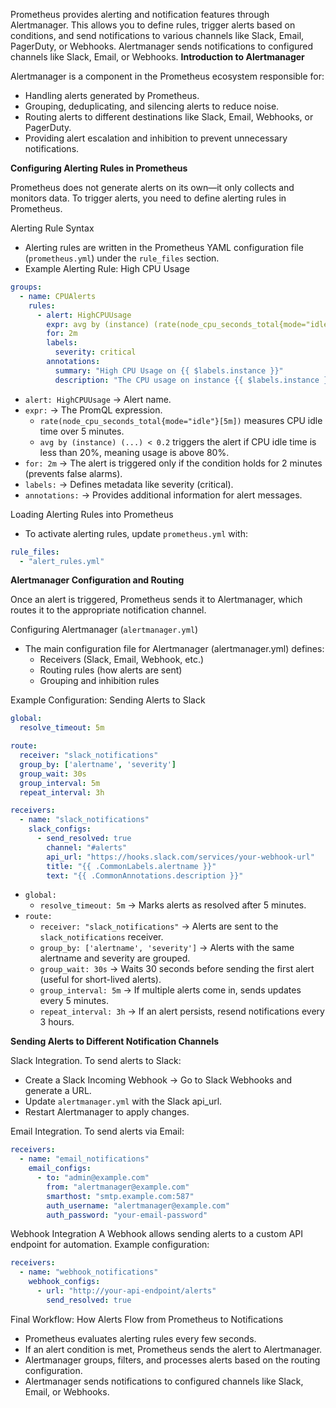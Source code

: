Prometheus provides alerting and notification features through Alertmanager. 
This allows you to define rules, trigger alerts based on conditions, and send notifications to various channels like Slack, Email, PagerDuty, or Webhooks.
Alertmanager sends notifications to configured channels like Slack, Email, or Webhooks.
**Introduction to Alertmanager**

Alertmanager is a component in the Prometheus ecosystem responsible for:
- Handling alerts generated by Prometheus.
- Grouping, deduplicating, and silencing alerts to reduce noise.
- Routing alerts to different destinations like Slack, Email, Webhooks, or PagerDuty.
- Providing alert escalation and inhibition to prevent unnecessary notifications.

**Configuring Alerting Rules in Prometheus**

Prometheus does not generate alerts on its own—it only collects and monitors data. To trigger alerts, you need to define alerting rules in Prometheus.

Alerting Rule Syntax
- Alerting rules are written in the Prometheus YAML configuration file (`prometheus.yml`) under the `rule_files` section.
- Example Alerting Rule: High CPU Usage
```yaml
groups:
  - name: CPUAlerts
    rules:
      - alert: HighCPUUsage
        expr: avg by (instance) (rate(node_cpu_seconds_total{mode="idle"}[5m])) < 0.2
        for: 2m
        labels:
          severity: critical
        annotations:
          summary: "High CPU Usage on {{ $labels.instance }}"
          description: "The CPU usage on instance {{ $labels.instance }} is above 80% for more than 2 minutes."
```
- `alert: HighCPUUsage` → Alert name.
- `expr:` → The PromQL expression.
  - `rate(node_cpu_seconds_total{mode="idle"}[5m])` measures CPU idle time over 5 minutes.
  - `avg by (instance) (...) < 0.2` triggers the alert if CPU idle time is less than 20%, meaning usage is above 80%.
- `for: 2m` → The alert is triggered only if the condition holds for 2 minutes (prevents false alarms).
- `labels:` → Defines metadata like severity (critical).
- `annotations:` → Provides additional information for alert messages.

Loading Alerting Rules into Prometheus
- To activate alerting rules, update `prometheus.yml` with:
```yaml
rule_files:
  - "alert_rules.yml"
```

**Alertmanager Configuration and Routing**

Once an alert is triggered, Prometheus sends it to Alertmanager, which routes it to the appropriate notification channel.

Configuring Alertmanager (`alertmanager.yml`)
- The main configuration file for Alertmanager (alertmanager.yml) defines:
  - Receivers (Slack, Email, Webhook, etc.)
  - Routing rules (how alerts are sent)
  - Grouping and inhibition rules
 
Example Configuration: Sending Alerts to Slack
```yaml
global:
  resolve_timeout: 5m

route:
  receiver: "slack_notifications"
  group_by: ['alertname', 'severity']
  group_wait: 30s
  group_interval: 5m
  repeat_interval: 3h

receivers:
  - name: "slack_notifications"
    slack_configs:
      - send_resolved: true
        channel: "#alerts"
        api_url: "https://hooks.slack.com/services/your-webhook-url"
        title: "{{ .CommonLabels.alertname }}"
        text: "{{ .CommonAnnotations.description }}"
```
- `global:`
  - `resolve_timeout: 5m` → Marks alerts as resolved after 5 minutes.
- `route:`
  - `receiver: "slack_notifications"` → Alerts are sent to the `slack_notifications` receiver.
  - `group_by: ['alertname', 'severity']` → Alerts with the same alertname and severity are grouped.
  - `group_wait: 30s` → Waits 30 seconds before sending the first alert (useful for short-lived alerts).
  - `group_interval: 5m` → If multiple alerts come in, sends updates every 5 minutes.
  - `repeat_interval: 3h` → If an alert persists, resend notifications every 3 hours.
 
**Sending Alerts to Different Notification Channels**

Slack Integration. To send alerts to Slack:
- Create a Slack Incoming Webhook → Go to Slack Webhooks and generate a URL.
- Update `alertmanager.yml` with the Slack api_url.
- Restart Alertmanager to apply changes.

Email Integration. To send alerts via Email:
```yaml
receivers:
  - name: "email_notifications"
    email_configs:
      - to: "admin@example.com"
        from: "alertmanager@example.com"
        smarthost: "smtp.example.com:587"
        auth_username: "alertmanager@example.com"
        auth_password: "your-email-password"
```

Webhook Integration
A Webhook allows sending alerts to a custom API endpoint for automation.
Example configuration:
```yaml
receivers:
  - name: "webhook_notifications"
    webhook_configs:
      - url: "http://your-api-endpoint/alerts"
        send_resolved: true
```

Final Workflow: How Alerts Flow from Prometheus to Notifications
- Prometheus evaluates alerting rules every few seconds.
- If an alert condition is met, Prometheus sends the alert to Alertmanager.
- Alertmanager groups, filters, and processes alerts based on the routing configuration.
- Alertmanager sends notifications to configured channels like Slack, Email, or Webhooks.


